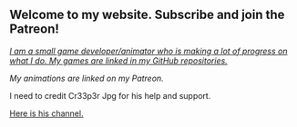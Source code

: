 ## Welcome to my website. Subscribe and join the Patreon!

[_I am a small game developer/animator who is making a lot of progress on what I do. My games are linked in my GitHub repositories._](github.com/deadgoa-7)

_My animations are linked on my Patreon._

I need to credit Cr33p3r Jpg for his help and support. 

[Here is his channel.](https://www.youtube.com/channel/UCiY_7GnYn6BcmOa6xRgpgZg)

